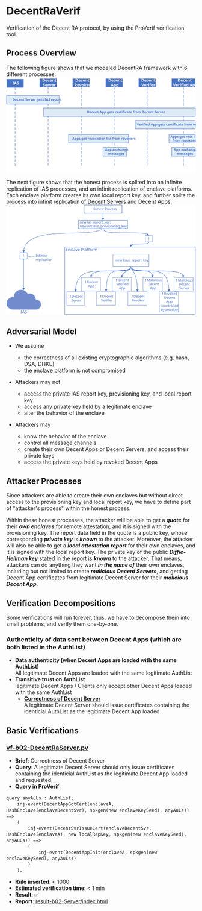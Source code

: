 # DecentRaVerif
Verification of the Decent RA protocol, by using the ProVerif verification tool.

## Process Overview
The following figure shows that we modeled DecentRA framework with 6 different processes.
![Process Overview](README-src/ProcOverview.svg)

The next figure shows that the honest process is splited into an infinite replication of IAS processes, and an infinit replication of enclave platforms. Each enclave platform creates its own local report key, and further splits the process into infinit replication of Decent Servers and Decent Apps.
![Process Overview - More Details](README-src/ProcOverview-detailed.svg)

## Adversarial Model

* We assume
	* the correctness of all existing cryptographic algorithms (e.g. hash, DSA, DHKE)
	* the enclave platform is not compromised

* Attackers may not
	* access the private IAS report key, provisioning key, and local report key
	* access any private key held by a legitimate enclave
	* alter the behavior of the enclave

* Attackers may
	* know the behavior of the enclave
	* control all message channels
	* create their own Decent Apps or Decent Servers, and access their private keys
	* access the private keys held by revoked Decent Apps

## Attacker Processes

Since attackers are able to create their own enclaves but without direct access to the provisioning key and local report key, we have to define part of "attacker's process" within the honest process.

Within these honest processes, the attacker will be able to get a ***quote*** for their ***own enclaves*** for remote attestation, and it is signed with the provisioning key. The report data field in the quote is a public key, whose corresponding ***private key*** is ***known*** to the attacker. Moreover, the attacker will also be able to get a ***local attestation report*** for their own enclaves, and it is signed with the local report key. The private key of the public ***Diffie-Hellman key*** stated in the report is ***known*** to the attacker. That means, attackers can do anything they want ***in the name of*** their own enclaves, including but not limited to create ***malicious Decent Servers***, and getting Decent App certificates from legitimate Decent Server for their ***malicious Decent App***.

## Verification Decompositions

Some verifications will run forever, thus, we have to decompose them into small problems, and verify them one-by-one.

### Authenticity of data sent between Decent Apps (which are both listed in the AuthList)

* **Data authenticity (when Decent Apps are loaded with the same AuthList)**\
	All legitimate Decent Apps are loaded with the same legitimate AuthList
* **Transitive trust on AuthList**\
	legitimate Decent Apps / Clients only accept other Decent Apps loaded with the same AuthList
	* [**Correctness of Decent Server**](#vf-b02-decentraserverpv)\
		A legitimate Decent Server should issue certificates containing the identicial AuthList as the legitimate Decent App loaded

## Basic Verifications

### [vf-b02-DecentRaServer.pv](vf-b02-DecentRaServer.pv)

* **Brief**: Correctness of Decent Server
* **Query**: A legitimate Decent Server should only issue certificates containing the identicial AuthList as the legitimate Decent App loaded and requested.
* **Query in ProVerif**:
```
query anyAuLs : AuthList;
	inj-event(DecentAppGotCert(enclaveA, HashEnclave(enclaveDecentSvr), spkgen(new enclaveKeySeed), anyAuLs)) ==>
	(
		inj-event(DecentSvrIssueCert(enclaveDecentSvr, HashEnclave(enclaveA), new localRepKey, spkgen(new enclaveKeySeed), anyAuLs)) ==>
		(
			inj-event(DecentAppInit(enclaveA, spkgen(new enclaveKeySeed), anyAuLs))
		)
	).
```
* **Rule inserted**: < 1000
* **Estimated verification time**: < 1 min
* **Result**: :white_check_mark:
* **Report**: [result-b02-Server/index.html](result-b02-Server/index.html)
